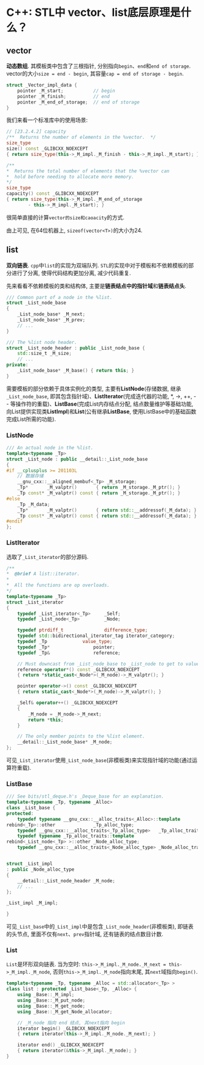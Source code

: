 # C++: STL中 vector、list底层原理是什么？


## vector

**动态数组**. 其模板类中包含了三根指针, 分别指向`begin`、`end`和`end of storage`. vector的大小`size = end - begin`, 其容量`cap = end of storage - begin`.

```cpp
struct _Vector_impl_data {
    pointer _M_start;           // begin
    pointer _M_finish;          // end
    pointer _M_end_of_storage;  // end of storage
}
```

我们来看一个标准库中的使用场景:

```cpp
// [23.2.4.2] capacity
/**  Returns the number of elements in the %vector.  */
size_type
size() const _GLIBCXX_NOEXCEPT
{ return size_type(this->_M_impl._M_finish - this->_M_impl._M_start); }

/**
*  Returns the total number of elements that the %vector can
*  hold before needing to allocate more memory.
*/
size_type
capacity() const _GLIBCXX_NOEXCEPT
{ return size_type(this->_M_impl._M_end_of_storage
        - this->_M_impl._M_start); }
```

很简单直接的计算`vector的size和caoacity`的方式.

由上可见, 在64位机器上, `sizeof(vector<T>)`的大小为24.


## list

**双向链表**. `cpp`中`list`的实现为双端队列. `STL`的实现中对于模板和不依赖模板的部分进行了分离, 使得代码结构更加分离, 减少代码重复.

先来看看不依赖模板的类和结构体, 主要是**链表结点中的指针域**和**链表结点头**.

```cpp
/// Common part of a node in the %list.
struct _List_node_base
{
    _List_node_base* _M_next;
    _List_node_base* _M_prev;
    // ...
}

/// The %list node header.
struct _List_node_header : public _List_node_base {
    std::size_t _M_size;
    // ...
private:
    _List_node_base* _M_base() { return this; }
}
```

需要模板的部分依赖于具体实例化的类型, 主要有**ListNode**(存储数据, 继承`_List_node_base`, 即其包含指针域)、**ListIterator**(完成迭代器的功能, *, ->, ++, -- 等操作符的重载)、**ListBase**(完成List内存结点分配, 结点数量维护等基础功能, 向List提供实现类**ListImpl**)和**List**(公有继承**ListBase**, 使用ListBase中的基础函数完成List所需的功能).

### ListNode

```cpp
/// An actual node in the %list.
template<typename _Tp>
struct _List_node : public __detail::_List_node_base
{
#if __cplusplus >= 201103L
    // 数据存储
    __gnu_cxx::__aligned_membuf<_Tp> _M_storage;
    _Tp*       _M_valptr()       { return _M_storage._M_ptr(); }
    _Tp const* _M_valptr() const { return _M_storage._M_ptr(); }
#else
    _Tp _M_data;
    _Tp*       _M_valptr()       { return std::__addressof(_M_data); }
    _Tp const* _M_valptr() const { return std::__addressof(_M_data); }
#endif
};
```

### ListIterator

选取了`_List_iterator`的部分源码.

```cpp
/**
*  @brief A list::iterator.
*
*  All the functions are op overloads.
*/
template<typename _Tp>
struct _List_iterator
{
    typedef _List_iterator<_Tp>		_Self;
    typedef _List_node<_Tp>			_Node;

    typedef ptrdiff_t				difference_type;
    typedef std::bidirectional_iterator_tag	iterator_category;
    typedef _Tp				value_type;
    typedef _Tp*				pointer;
    typedef _Tp&				reference;

    // Must downcast from _List_node_base to _List_node to get to value.
    reference operator*() const _GLIBCXX_NOEXCEPT
    { return *static_cast<_Node*>(_M_node)->_M_valptr(); }

    pointer operator->() const _GLIBCXX_NOEXCEPT
    { return static_cast<_Node*>(_M_node)->_M_valptr(); }

    _Self& operator++() _GLIBCXX_NOEXCEPT
    {
        _M_node = _M_node->_M_next;
        return *this;
    }

    // The only member points to the %list element.
    __detail::_List_node_base* _M_node;
};
```

可见`_List_iterator`使用`_List_node_base`(非模板类)来实现指针域的功能(通过运算符重载).

### ListBase


```cpp
/// See bits/stl_deque.h's _Deque_base for an explanation.
template<typename _Tp, typename _Alloc>
class _List_base {
protected:
    typedef typename __gnu_cxx::__alloc_traits<_Alloc>::template
rebind<_Tp>::other				_Tp_alloc_type;
    typedef __gnu_cxx::__alloc_traits<_Tp_alloc_type>	_Tp_alloc_traits;
    typedef typename _Tp_alloc_traits::template
rebind<_List_node<_Tp> >::other _Node_alloc_type;
    typedef __gnu_cxx::__alloc_traits<_Node_alloc_type> _Node_alloc_traits;


struct _List_impl
: public _Node_alloc_type
{
    __detail::_List_node_header _M_node;
    // ...
};

_List_impl _M_impl;

}

```

可见`_List_base`中的`_List_impl`中是包含`_List_node_header`(非模板类), 即链表的头节点, 里面不仅有`next`、`prev`指针域, 还有链表的结点数目计数.

### List

`List`是环形双向链表. 当为空时: `this->_M_impl._M_node._M_next = this->_M_impl._M_node`, 否则`this->_M_impl._M_node`指向末尾, 其`next`域指向`begin()`.

```cpp
template<typename _Tp, typename _Alloc = std::allocator<_Tp> >
class list : protected _List_base<_Tp, _Alloc> {
    using _Base::_M_impl;
    using _Base::_M_put_node;
    using _Base::_M_get_node;
    using _Base::_M_get_Node_allocator;    

    // _M_node 指向 end 结点, 其next指向 begin
    iterator begin() _GLIBCXX_NOEXCEPT
    { return iterator(this->_M_impl._M_node._M_next); }

    iterator end() _GLIBCXX_NOEXCEPT
    { return iterator(&this->_M_impl._M_node); }
}
```